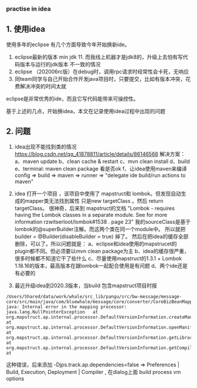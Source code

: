 ### practise in idea


## 1. 使用idea

使用多年的eclipse 有几个方面导致今年开始换新ide。

1. eclipse最新的版本 min jdk 11. 而我线上机器才是jdk8的，升级上去怕有写代码版本与运行的jdk版本
不一致的情况
2. eclipse （202006rc版）在debug时，调用rpc请求时经常性会卡死，无响应
3. 同team同学与自己开始合作开发java项目时，只要提交，比如有版本冲突，花费解决冲突的时间太就

eclipse是非常优秀的ide，而且它写代码能带来可操控性。

基于上述的几点，开始换idea，本文在记录使用idea过程中出现的问题

## 2. 问题

1. idea出现不能找到类的情况
https://blog.csdn.net/qq_41878811/article/details/86146568
解决方案：
a、maven update
b、clean cache & restart
c、mvn clean install
d、build
e、terminal: maven clean package 看是否ok
f、让idea使用maven来编译 config => build => maven => runner => "delegate ide build/run
  actions to maven"


2. idea 打开一个项目 ，该项目中使用了  mapstruct和 lombok。但发现自动生成的mapper类无法找到属性
只是new targetClass 。然后 return targetClass。
很神奇，后来到 mapstruct的文档
"Lombok - requires having the Lombok classes in a separate module. See for more information
rzwitserloot/lombok#1538 . page 23"
我的sourceClass是基于lombok的@superBuilder注解。而这两个类在同一个module中。
所以就把  builder = @Builder(disableBuilder = true) 掉了。
然后在把idea的缓存全部删除，可以了。所以问题就是：
a、eclipse和idea使用的mapstrucet的plugin都不同。但必须要以mvn clean package为主
b、idea的缓存很严重，很多时候都不知道它干了些什么
c、尽量使用mapstruct的1.3.1 + Lombok 1.18.16的版本，最高版本在跟lombok一起配合使用是有问题
d、两个ide还是有必要的

3. 最近升级idea到2020.3版本，当build 包含mapstruct项目时报

```
/Users/Shared/data/work/whale/src_lib/pangu/src/bw-message/message-core/src/main/java/com/bluewhale/message/core/converter/CoreBizBeanMapper.java:67:8
java: Internal error in the mapping processor: java.lang.NullPointerException   at org.mapstruct.ap.internal.processor.DefaultVersionInformation.createManifestUrl(DefaultVersionInformation.java:182)      at org.mapstruct.ap.internal.processor.DefaultVersionInformation.openManifest(DefaultVersionInformation.java:153)   at org.mapstruct.ap.internal.processor.DefaultVersionInformation.getLibraryName(DefaultVersionInformation.java:129)     at org.mapstruct.ap.internal.processor.DefaultVersionInformation.getCompiler(DefaultVersionInformation.java:122)    at

```

这种错误，后来添加 -Djps.track.ap.dependencies=false =>
Preferences | Build, Execution, Deployment | Compiler , 在dialog上面 build process vm options

[id]: https://stackoverflow.com/questions/65112406/intellij-idea-mapstruct-java-internal-error-in-the-mapping-processor-java-lang "解决方法"
